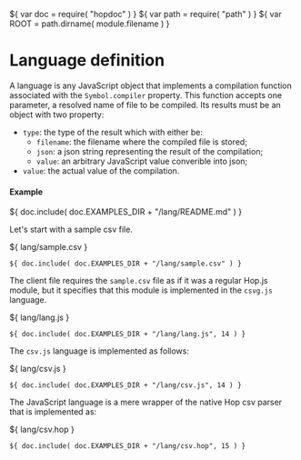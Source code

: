 ${ var doc = require( "hopdoc" ) }
${ var path = require( "path" ) }
${ var ROOT = path.dirname( module.filename ) }

Language definition
===================

A language is any JavaScript object that implements a compilation function
associated with the `Symbol.compiler` property. This function accepts
one parameter, a resolved name of file to be compiled. Its results must
be an object with two property:

  * `type`: the type of the result which with either be:
    * `filename`: the filename where the compiled file is stored;
    * `json`: a json string representing the result of the compilation;
    * `value`: an arbitrary JavaScript value converible into json;
  * `value`: the actual value of the compilation.


#### Example ####

${ doc.include( doc.EXAMPLES_DIR + "/lang/README.md" ) }

Let's start with a sample csv file.

${ <span class="label label-info">lang/sample.csv</span> }
```
${ doc.include( doc.EXAMPLES_DIR + "/lang/sample.csv" ) }
```

The client file requires the `sample.csv` file as if it was a regular
Hop.js module, but it specifies that this module is implemented in the
`csvg.js` language.

${ <span class="label label-info">lang/lang.js</span> }
```hopscript
${ doc.include( doc.EXAMPLES_DIR + "/lang/lang.js", 14 ) }
```

The `csv.js` language is implemented as follows:

${ <span class="label label-info">lang/csv.js</span> }
```hopscript
${ doc.include( doc.EXAMPLES_DIR + "/lang/csv.js", 14 ) }
```

The JavaScript language is a mere wrapper of the native Hop csv parser
that is implemented as:

${ <span class="label label-info">lang/csv.hop</span> }
```hop
${ doc.include( doc.EXAMPLES_DIR + "/lang/csv.hop", 15 ) }
```


